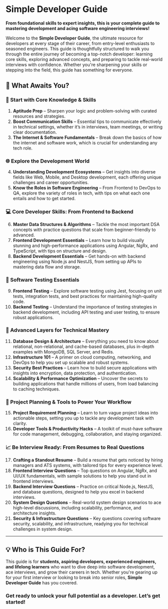 # Simple Developer Guide

**From foundational skills to expert insights, this is your complete guide to mastering development and acing software engineering interviews!**

Welcome to the **Simple Developer Guide**, the ultimate resource for developers at every stage of their career, from entry-level enthusiasts to seasoned engineers. This guide is thoughtfully structured to walk you through the entire journey of becoming a top-notch developer: learning core skills, exploring advanced concepts, and preparing to tackle real-world interviews with confidence. Whether you're sharpening your skills or stepping into the field, this guide has something for everyone.

## 🌟 What Awaits You?

### 🚀 Start with Core Knowledge & Skills

1. **Aptitude Prep** – Sharpen your logic and problem-solving with curated resources and strategies.
2. **Boost Communication Skills** – Essential tips to communicate effectively in technical settings, whether it’s in interviews, team meetings, or writing clear documentation.
3. **The Internet & Software Fundamentals** – Break down the basics of how the internet and software work, which is crucial for understanding any tech role.

### 🌐 Explore the Development World

4. **Understanding Development Ecosystems** – Get insights into diverse fields like Web, Mobile, and Desktop development, each offering unique challenges and career opportunities.
5. **Know the Roles in Software Engineering** – From Frontend to DevOps to QA, explore the variety of roles in tech, with tips on what each one entails and how to get started.

### 💻 Core Developer Skills: From Frontend to Backend

6. **Master Data Structures & Algorithms** – Tackle the most important DSA concepts with practice questions that scale from beginner-friendly to advanced.
7. **Frontend Development Essentials** – Learn how to build visually stunning and high-performance applications using Angular, NgRx, and TypeScript, with tips on structure and design.
8. **Backend Development Essentials** – Get hands-on with backend engineering using Node.js and NestJS, from setting up APIs to mastering data flow and storage.

### 🧪 Software Testing Essentials

9. **Frontend Testing** – Explore software testing using Jest, focusing on unit tests, integration tests, and best practices for maintaining high-quality code.
10. **Backend Testing** – Understand the importance of testing strategies in backend development, including API testing and user testing, to ensure robust applications.

### 🧠 Advanced Layers for Technical Mastery

11. **Database Design & Architecture** – Everything you need to know about relational, non-relational, and cache-based databases, plus in-depth examples with MongoDB, SQL Server, and Redis.
12. **Infrastructure 101** – A primer on cloud computing, networking, and DevOps to help you set up scalable and robust systems.
13. **Security Best Practices** – Learn how to build secure applications with insights into encryption, data protection, and authentication.
14. **Scalability & Performance Optimization** – Uncover the secrets to building applications that handle millions of users, from load balancing to caching techniques.

### 🎯 Project Planning & Tools to Power Your Workflow

15. **Project Requirement Planning** – Learn to turn vague project ideas into actionable steps, setting you up to tackle any development task with clarity.
16. **Developer Tools & Productivity Hacks** – A toolkit of must-have software for code management, debugging, collaboration, and staying organized.

### 📈 Be Interview Ready: From Resumes to Real Questions

17. **Crafting a Standout Resume** – Build a resume that gets noticed by hiring managers and ATS systems, with tailored tips for every experience level.
18. **Frontend Interview Questions** – Top questions on Angular, NgRx, and UI/UX fundamentals, with sample solutions to help you stand out in frontend interviews.
19. **Backend Interview Questions** – Practice on critical Node.js, NestJS, and database questions, designed to help you excel in backend interviews.
20. **System Design Questions** – Real-world system design scenarios to ace high-level discussions, including scalability, performance, and architecture insights.
21. **Security & Infrastructure Questions** – Key questions covering software security, scalability, and infrastructure, readying you for technical challenges in system design.

---

## 💡 Who is This Guide For?

This guide is for **students, aspiring developers, experienced engineers, and lifelong learners** who want to dive deep into software development, ace interviews, and grow their careers in tech. Whether you're gearing up for your first interview or looking to break into senior roles, **Simple Developer Guide** has you covered.

### Get ready to unlock your full potential as a developer. Let’s get started!
